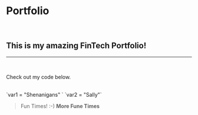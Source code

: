 # Portfolio
<br>

## This is my amazing FinTech Portfolio!
---
<br>

<p> Check out my code below.</p>
<br>
`var1 = "Shenanigans" `
`var2 = "Sally"`

>Fun Times!  :-)
>**More Fune Times**


